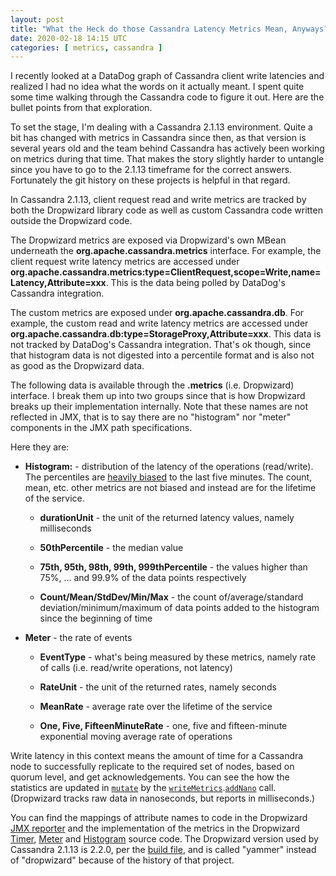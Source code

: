 ```yaml
---
layout: post
title: "What the Heck do those Cassandra Latency Metrics Mean, Anyways?"
date: 2020-02-18 14:15 UTC
categories: [ metrics, cassandra ]
---
```


I recently looked at a DataDog graph of Cassandra client write latencies
and realized I had no idea what the words on it actually meant. I spent
quite some time walking through the Cassandra code to figure it out.
Here are the bullet points from that exploration.

To set the stage, I'm dealing with a Cassandra 2.1.13 environment. Quite
a bit has changed with metrics in Cassandra since then, as that version
is several years old and the team behind Cassandra has actively been
working on metrics during that time. That makes the story slightly
harder to untangle since you have to go to the 2.1.13 timeframe for the
correct answers. Fortunately the git history on these projects is
helpful in that regard.

In Cassandra 2.1.13, client request read and write metrics are tracked
by both the Dropwizard library code as well as custom Cassandra code
written outside the Dropwizard code.

The Dropwizard metrics are exposed via Dropwizard's own MBean underneath
the **org.apache.cassandra.metrics** interface. For example, the client
request write latency metrics are accessed under
**org.apache.cassandra.metrics:type=ClientRequest,scope=Write,name=Latency,Attribute=xxx**.
This is the data being polled by DataDog's Cassandra integration.

The custom metrics are exposed under **org.apache.cassandra.db**. For
example, the custom read and write latency metrics are accessed under
**org.apache.cassandra.db:type=StorageProxy,Attribute=xxx**. This data
is not tracked by DataDog's Cassandra integration. That's ok though,
since that histogram data is not digested into a percentile format and
is also not as good as the Dropwizard data.

The following data is available through the **.metrics** (i.e.
Dropwizard) interface. I break them up into two groups since that is how
Dropwizard breaks up their implementation internally. Note that these
names are not reflected in JMX, that is to say there are no "histogram"
nor "meter" components in the JMX path specifications.

Here they are:

-   **Histogram:** - distribution of the latency of the operations
    (read/write). The percentiles are [heavily biased] to the last five
    minutes. The count, mean, etc. other metrics are not biased and
    instead are for the lifetime of the service.

    -   **durationUnit** - the unit of the returned latency values,
        namely milliseconds

    -   **50thPercentile** - the median value

    -   **75th, 95th, 98th, 99th, 999thPercentile** - the values higher
        than 75%, … and 99.9% of the data points respectively

    -   **Count/Mean/StdDev/Min/Max** - the count of/average/standard
        deviation/minimum/maximum of data points added to the histogram
        since the beginning of time

-   **Meter** - the rate of events

    -   **EventType** - what's being measured by these metrics, namely
        rate of calls (i.e. read/write operations, not latency)

    -   **RateUnit** - the unit of the returned rates, namely seconds

    -   **MeanRate** - average rate over the lifetime of the service

    -   **One, Five, FifteenMinuteRate** - one, five and fifteen-minute
        exponential moving average rate of operations

Write latency in this context means the amount of time for a Cassandra
node to successfully replicate to the required set of nodes, based on
quorum level, and get acknowledgements. You can see the how the
statistics are updated in [`mutate`] by the [`writeMetrics`].[`addNano`]
call. (Dropwizard tracks raw data in nanoseconds, but reports in
milliseconds.)

You can find the mappings of attribute names to code in the Dropwizard
[JMX reporter] and the implementation of the metrics in the Dropwizard
[Timer], [Meter] and [Histogram] source code. The Dropwizard version
used by Cassandra 2.1.13 is 2.2.0, per the [build file], and is called
"yammer" instead of "dropwizard" because of the history of that project.

  [heavily biased]: https://github.com/dropwizard/metrics/blob/v2.2.0/metrics-core/src/main/java/com/yammer/metrics/core/Histogram.java#L41
  [`mutate`]: https://github.com/apache/cassandra/blob/cassandra-2.1.13/src/java/org/apache/cassandra/service/StorageProxy.java#L554
  [`writeMetrics`]: https://github.com/apache/cassandra/blob/cassandra-2.1.13/src/java/org/apache/cassandra/service/StorageProxy.java#L632
  [`addNano`]: https://github.com/apache/cassandra/blob/cassandra-2.1.13/src/java/org/apache/cassandra/metrics/LatencyMetrics.java#L105
  [JMX reporter]: https://github.com/dropwizard/metrics/blob/v2.2.0/metrics-core/src/main/java/com/yammer/metrics/reporting/JmxReporter.java#L263
  [Timer]: https://github.com/dropwizard/metrics/blob/v2.2.0/metrics-core/src/main/java/com/yammer/metrics/core/Timer.java
  [Meter]: https://github.com/dropwizard/metrics/blob/v2.2.0/metrics-core/src/main/java/com/yammer/metrics/core/Meter.java
  [Histogram]: https://github.com/dropwizard/metrics/blob/v2.2.0/metrics-core/src/main/java/com/yammer/metrics/core/Histogram.java
  [build file]: https://github.com/apache/cassandra/blob/cassandra-2.1.13/build.xml#L403
